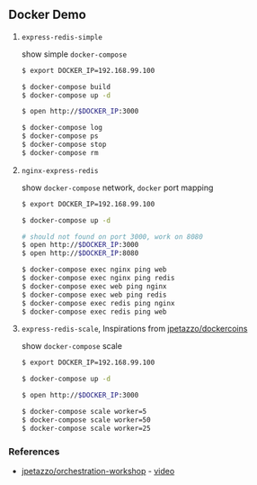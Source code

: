 Docker Demo
------

1. `express-redis-simple`

	show simple `docker-compose`

	```sh
	$ export DOCKER_IP=192.168.99.100

	$ docker-compose build
	$ docker-compose up -d

	$ open http://$DOCKER_IP:3000

	$ docker-compose log
	$ docker-compose ps
	$ docker-compose stop
	$ docker-compose rm
	```

2. `nginx-express-redis`
	
	show `docker-compose` network, `docker` port mapping

	```sh
	$ export DOCKER_IP=192.168.99.100

	$ docker-compose up -d

	# should not found on port 3000, work on 8080
	$ open http://$DOCKER_IP:3000
	$ open http://$DOCKER_IP:8080

	$ docker-compose exec nginx ping web
	$ docker-compose exec nginx ping redis
	$ docker-compose exec web ping nginx
	$ docker-compose exec web ping redis
	$ docker-compose exec redis ping nginx
	$ docker-compose exec redis ping web
	```
	
3. `express-redis-scale`, Inspirations from [jpetazzo/dockercoins](https://github.com/jpetazzo/orchestration-workshop/tree/master/dockercoins)

	show `docker-compose` scale

	```sh
	$ export DOCKER_IP=192.168.99.100

	$ docker-compose up -d

	$ open http://$DOCKER_IP:3000

	$ docker-compose scale worker=5
	$ docker-compose scale worker=50
	$ docker-compose scale worker=25
	```

### References
- [jpetazzo/orchestration-workshop](https://github.com/jpetazzo/orchestration-workshop) - [video](https://www.youtube.com/watch?v=qbIvUvwa6As)
